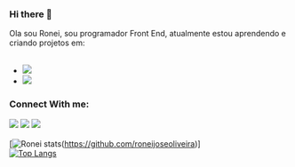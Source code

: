 ### Hi there 👋
Ola sou Ronei, sou programador Front End, atualmente estou aprendendo e criando projetos em:
<br>
<br>
- <img src="https://img.shields.io/badge/HTML5-E34F26?style=for-the-badge&logo=html5&logoColor=white" />
- <img src="https://img.shields.io/badge/CSS3-1572B6?style=for-the-badge&logo=css3&logoColor=white" />

### Connect With me:
<a href="https://www.linkedin.com/in/roneijos%C3%A9oliveira"> <img src="https://img.shields.io/badge/LinkedIn-0077B5?style=for-the-badge&logo=linkedin&logoColor=white" /></a>
<a href="https://www.facebook.com/ronei.joseoliveira"> <img src="https://img.shields.io/badge/Facebook-1877F2?style=for-the-badge&logo=facebook&logoColor=white" /></a>
<a href="https://www.instagram.com/roneijoseoliveira"> <img src="https://img.shields.io/badge/Instagram-E4405F?style=for-the-badge&logo=instagram&logoColor=white" /></a>
<br>
<br>
[![Ronei stats](https://github-readme-stats.vercel.app/api?username=roneijoseoliveira)(https://github.com/roneijoseoliveira)]
<br>
[![Top Langs](https://github-readme-stats.vercel.app/api/top-langs/?username=roneijoseoliveira)](https://github.com/anuraghazra/github-readme-stats)
